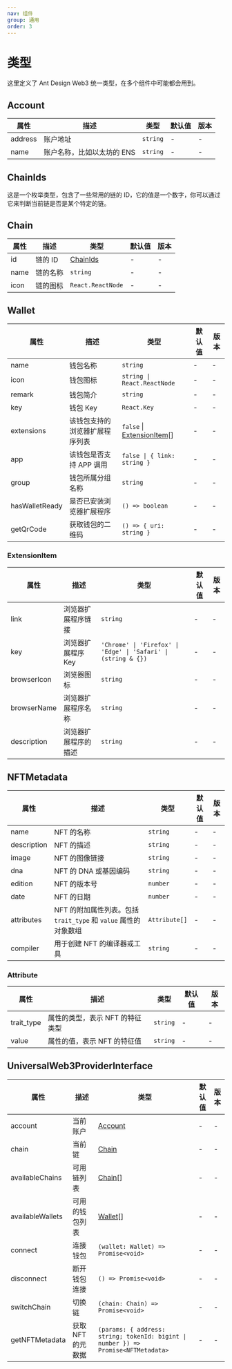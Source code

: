 ```yaml
---
nav: 组件
group: 通用
order: 3
---
```


# 类型

这里定义了 Ant Design Web3 统一类型，在多个组件中可能都会用到。

## Account

| 属性    | 描述                       | 类型     | 默认值 | 版本 |
| ------- | -------------------------- | -------- | ------ | ---- |
| address | 账户地址                   | `string` | -      | -    |
| name    | 账户名称，比如以太坊的 ENS | `string` | -      | -    |

## ChainIds

这是一个枚举类型，包含了一些常用的链的 ID，它的值是一个数字，你可以通过它来判断当前链是否是某个特定的链。

## Chain

| 属性 | 描述     | 类型                  | 默认值 | 版本 |
| ---- | -------- | --------------------- | ------ | ---- |
| id   | 链的 ID  | [ChainIds](#chainids) | -      | -    |
| name | 链的名称 | `string`              | -      | -    |
| icon | 链的图标 | `React.ReactNode`     | -      | -    |

## Wallet

| 属性 | 描述 | 类型 | 默认值 | 版本 |
| --- | --- | --- | --- | --- |
| name | 钱包名称 | `string` | - | - |
| icon | 钱包图标 | `string \| React.ReactNode` | - | - |
| remark | 钱包简介 | `string` | - | - |
| key | 钱包 Key | `React.Key` | - | - |
| extensions | 该钱包支持的浏览器扩展程序列表 | `false` \| [ExtensionItem](#extensionitem)\[] | - | - |
| app | 该钱包是否支持 APP 调用 | `false \| { link: string }` | - | - |
| group | 钱包所属分组名称 | `string` | - | - |
| hasWalletReady | 是否已安装浏览器扩展程序 | `() => boolean` | - | - |
| getQrCode | 获取钱包的二维码 | `() => { uri: string }` | - | - |

### ExtensionItem

| 属性 | 描述 | 类型 | 默认值 | 版本 |
| --- | --- | --- | --- | --- |
| link | 浏览器扩展程序链接 | `string` | - | - |
| key | 浏览器扩展程序 Key | `'Chrome' \| 'Firefox' \| 'Edge' \| 'Safari' \| (string & {})` | - | - |
| browserIcon | 浏览器图标 | `string` | - | - |
| browserName | 浏览器扩展程序名称 | `string` | - | - |
| description | 浏览器扩展程序的描述 | `string` | - | - |

## NFTMetadata

| 属性 | 描述 | 类型 | 默认值 | 版本 |
| --- | --- | --- | --- | --- |
| name | NFT 的名称 | `string` | - | - |
| description | NFT 的描述 | `string` | - | - |
| image | NFT 的图像链接 | `string` | - | - |
| dna | NFT 的 DNA 或基因编码 | `string` | - | - |
| edition | NFT 的版本号 | `number` | - | - |
| date | NFT 的日期 | `number` | - | - |
| attributes | NFT 的附加属性列表。包括 `trait_type` 和 `value` 属性的对象数组 | `Attribute[]` | - | - |
| compiler | 用于创建 NFT 的编译器或工具 | `string` | - | - |

### Attribute

| 属性       | 描述                            | 类型     | 默认值 | 版本 |
| ---------- | ------------------------------- | -------- | ------ | ---- |
| trait_type | 属性的类型，表示 NFT 的特征类型 | `string` | -      | -    |
| value      | 属性的值，表示 NFT 的特征值     | `string` | -      | -    |

## UniversalWeb3ProviderInterface

| 属性 | 描述 | 类型 | 默认值 | 版本 |
| --- | --- | --- | --- | --- |
| account | 当前账户 | [Account](#account) | - | - |
| chain | 当前链 | [Chain](#chain) | - | - |
| availableChains | 可用链列表 | [Chain](#chain)[] | - | - |
| availableWallets | 可用的钱包列表 | [Wallet](#wallet)[] | - | - |
| connect | 连接钱包 | `(wallet: Wallet) => Promise<void>` | - | - |
| disconnect | 断开钱包连接 | `() => Promise<void>` | - | - |
| switchChain | 切换链 | `(chain: Chain) => Promise<void>` | - | - |
| getNFTMetadata | 获取 NFT 的元数据 | `(params: { address: string; tokenId: bigint \| number }) => Promise<NFTMetadata>` | - | - |
